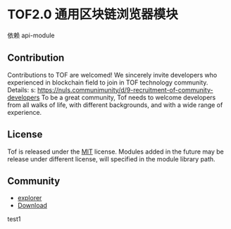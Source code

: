 # TOF2.0 通用区块链浏览器模块
依赖 api-module

## Contribution

Contributions to TOF are welcomed! We sincerely invite developers who experienced in blockchain field to join in TOF technology community. Details: s: https://nuls.communimunity/d/9-recruitment-of-community-developers To be a great community, Tof needs to welcome developers from all walks of life, with different backgrounds, and with a wide range of experience.

## License

Tof is released under the [MIT](http://opensource.org/licenses/MIT) license.
Modules added in the future may be release under different license, will specified in the module library path.

## Community

- [explorer](http://scan.tofchain.com)
- [Download](https://www.ipfspro.pro/)

test1

